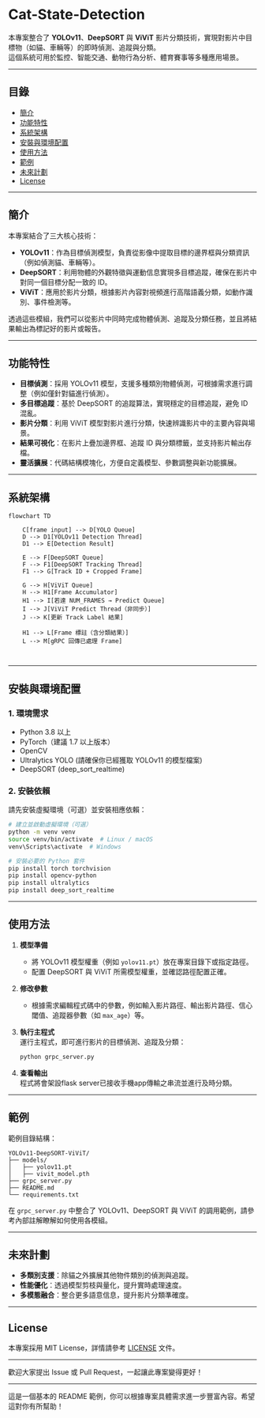 # Cat-State-Detection


本專案整合了 **YOLOv11**、**DeepSORT** 與 **ViViT** 影片分類技術，實現對影片中目標物（如貓、車輛等）的即時偵測、追蹤與分類。  
這個系統可用於監控、智能交通、動物行為分析、體育賽事等多種應用場景。

---

## 目錄

- [簡介](#簡介)
- [功能特性](#功能特性)
- [系統架構](#系統架構)
- [安裝與環境配置](#安裝與環境配置)
- [使用方法](#使用方法)
- [範例](#範例)
- [未來計劃](#未來計劃)
- [License](#license)

---

## 簡介

本專案結合了三大核心技術：
- **YOLOv11**：作為目標偵測模型，負責從影像中提取目標的邊界框與分類資訊（例如偵測貓、車輛等）。
- **DeepSORT**：利用物體的外觀特徵與運動信息實現多目標追蹤，確保在影片中對同一個目標分配一致的 ID。
- **ViViT**：應用於影片分類，根據影片內容對視頻進行高階語義分類，如動作識別、事件檢測等。

透過這些模組，我們可以從影片中同時完成物體偵測、追蹤及分類任務，並且將結果輸出為標記好的影片或報告。

---

## 功能特性

- **目標偵測**：採用 YOLOv11 模型，支援多種類別物體偵測，可根據需求進行調整（例如僅針對貓進行偵測）。
- **多目標追蹤**：基於 DeepSORT 的追蹤算法，實現穩定的目標追蹤，避免 ID 混亂。
- **影片分類**：利用 ViViT 模型對影片進行分類，快速辨識影片中的主要內容與場景。
- **結果可視化**：在影片上疊加邊界框、追蹤 ID 與分類標籤，並支持影片輸出存檔。
- **靈活擴展**：代碼結構模塊化，方便自定義模型、參數調整與新功能擴展。

---

## 系統架構

```mermaid
flowchart TD

    C[frame input] --> D[YOLO Queue]
    D --> D1[YOLOv11 Detection Thread]
    D1 --> E[Detection Result]

    E --> F[DeepSORT Queue]
    F --> F1[DeepSORT Tracking Thread]
    F1 --> G[Track ID + Cropped Frame]

    G --> H[ViViT Queue]
    H --> H1[Frame Accumulator]
    H1 --> I[若達 NUM_FRAMES → Predict Queue]
    I --> J[ViViT Predict Thread（非同步）]
    J --> K[更新 Track Label 結果]

    H1 --> L[Frame 標註（含分類結果）]
    L --> M[gRPC 回傳已處理 Frame]



```

---

## 安裝與環境配置

### 1. 環境需求

- Python 3.8 以上
- PyTorch（建議 1.7 以上版本）
- OpenCV
- Ultralytics YOLO (請確保你已經獲取 YOLOv11 的模型檔案)
- DeepSORT (deep_sort_realtime)

### 2. 安裝依賴

請先安裝虛擬環境（可選）並安裝相應依賴：

```bash
# 建立並啟動虛擬環境（可選）
python -m venv venv
source venv/bin/activate  # Linux / macOS
venv\Scripts\activate  # Windows

# 安裝必要的 Python 套件
pip install torch torchvision
pip install opencv-python
pip install ultralytics
pip install deep_sort_realtime

```

---

## 使用方法

1. **模型準備**  
   - 將 YOLOv11 模型權重（例如 `yolov11.pt`）放在專案目錄下或指定路徑。
   - 配置 DeepSORT 與 ViViT 所需模型權重，並確認路徑配置正確。

2. **修改參數**  
   - 根據需求編輯程式碼中的參數，例如輸入影片路徑、輸出影片路徑、信心閾值、追蹤器參數（如 `max_age`）等。

3. **執行主程式**  
   運行主程式，即可進行影片的目標偵測、追蹤及分類：
   ```bash
   python grpc_server.py
   ```

4. **查看輸出**  
   程式將會架設flask server已接收手機app傳輸之串流並進行及時分類。

---

## 範例

範例目錄結構：
```
YOLOv11-DeepSORT-ViViT/
├── models/
│   ├── yolov11.pt
│   ├── vivit_model.pth
├── grpc_server.py
├── README.md
└── requirements.txt
```

在 `grpc_server.py` 中整合了 YOLOv11、DeepSORT 與 ViViT 的調用範例，請參考內部註解瞭解如何使用各模組。

---

## 未來計劃

- **多類別支援**：除貓之外擴展其他物件類別的偵測與追蹤。
- **性能優化**：透過模型剪枝與量化，提升實時處理速度。
- **多模態融合**：整合更多語意信息，提升影片分類準確度。

---

## License

本專案採用 MIT License，詳情請參考 [LICENSE](LICENSE) 文件。

---

歡迎大家提出 Issue 或 Pull Request，一起讓此專案變得更好！

---

這是一個基本的 README 範例，你可以根據專案具體需求進一步豐富內容。希望這對你有所幫助！
